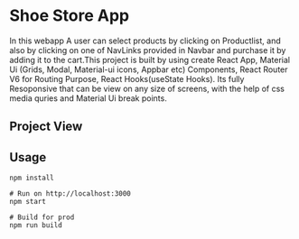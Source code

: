 # Shoe Store App
In this webapp A user can select products by clicking on Productlist, and also by clicking on one of NavLinks provided in Navbar and purchase it by adding it to the cart.This project is built by using create React App, Material Ui (Grids, Modal, Material-ui icons, Appbar etc) Components, React Router V6 for Routing Purpose, React Hooks(useState Hooks). Its fully Resoponsive that can be view on any size of screens, with the help of css media quries and Material Ui break points.

## Project View

## Usage
```
npm install

# Run on http://localhost:3000
npm start

# Build for prod
npm run build
````
